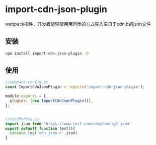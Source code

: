 # import-cdn-json-plugin
webpack插件，开发者能够使用用同步的方式导入来自于cdn上的json文件

## 安装
```bash
npm install import-cdn-json-plugin -D
```

## 使用
```javascript
//webpack.config.js
const ImportCdnJsonPlugin = require('import-cdn-json-plugin');

module.exports = {
  plugins: [new ImportCdnJsonPlugin()],
};


//testModule.js
import json from 'https://www.test.com/cdn/configs.json'
export default function test(){
  console.log('cdn json->',json)
}
```
